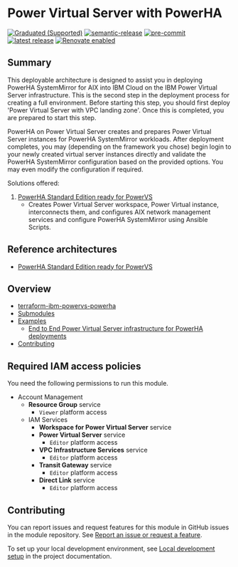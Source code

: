 <!-- BEGIN MODULE HOOK -->

# Power Virtual Server with PowerHA

[![Graduated (Supported)](https://img.shields.io/badge/status-Graduated%20(Supported)-brightgreen?style=plastic)](https://terraform-ibm-modules.github.io/documentation/#/badge-status)
[![semantic-release](https://img.shields.io/badge/%20%20%F0%9F%93%A6%F0%9F%9A%80-semantic--release-e10079.svg)](https://github.com/semantic-release/semantic-release)
[![pre-commit](https://img.shields.io/badge/pre--commit-enabled-brightgreen?logo=pre-commit&logoColor=white)](https://github.com/pre-commit/pre-commit)
[![latest release](https://img.shields.io/github/v/release/terraform-ibm-modules/terraform-ibm-powervs-infrastructure?logo=GitHub&sort=semver)](https://github.com/terraform-ibm-modules/terraform-ibm-powervs-powerha/releases/latest)
[![Renovate enabled](https://img.shields.io/badge/renovate-enabled-brightgreen.svg)](https://renovatebot.com/)

## Summary
This deployable architecture is designed to assist you in deploying PowerHA SystemMirror for AIX into IBM Cloud on the IBM Power Virtual Server infrastructure. This is the second step in the deployment process for creating a full environment. Before starting this step, you should first deploy 'Power Virtual Server with VPC landing zone'. Once this is completed, you are prepared to start this step.

PowerHA on Power Virtual Server creates and prepares Power Virtual Server instances for PowerHA SystemMirror workloads. After deployment completes, you may (depending on the framework you chose) begin login to your newly created virtual server instances directly and validate the PowerHA SystemMirror configuration based on the provided options. You may even modify the configuration if required.

Solutions offered:
1. [PowerHA Standard Edition ready for PowerVS](https://github.com/terraform-ibm-modules/terraform-ibm-powervs-powerha/tree/main/solutions/standard_powervs)
    - Creates Power Virtual Server workspace, Power Virtual instance, interconnects them, and configures AIX network management services and configure PowerHA SystemMirror using Ansible Scripts.

## Reference architectures
- [PowerHA Standard Edition ready for PowerVS](https://github.com/terraform-ibm-modules/terraform-ibm-powervs-powerha/tree/main/reference-architectures/PowerVS-PowerHA-Diagram.svg)


<!-- BEGIN OVERVIEW HOOK -->
## Overview
* [terraform-ibm-powervs-powerha](#terraform-ibm-powervs-powerha)
* [Submodules](./modules)
* [Examples](./examples)
    * [End to End Power Virtual Server infrastructure for PowerHA deployments](./examples/basic)
* [Contributing](#contributing)
<!-- END OVERVIEW HOOK -->

## Required IAM access policies

You need the following permissions to run this module.

- Account Management
    - **Resource Group** service
        - `Viewer` platform access
    - IAM Services
        - **Workspace for Power Virtual Server** service
        - **Power Virtual Server** service
            - `Editor` platform access
        - **VPC Infrastructure Services** service
            - `Editor` platform access
        - **Transit Gateway** service
            - `Editor` platform access
        - **Direct Link** service
            - `Editor` platform access

<!-- END MODULE HOOK -->

<!-- BEGIN CONTRIBUTING HOOK -->
## Contributing

You can report issues and request features for this module in GitHub issues in the module repository. See [Report an issue or request a feature](https://github.com/terraform-ibm-modules/.github/blob/main/.github/SUPPORT.md).

To set up your local development environment, see [Local development setup](https://terraform-ibm-modules.github.io/documentation/#/local-dev-setup) in the project documentation.
<!-- END CONTRIBUTING HOOK -->
